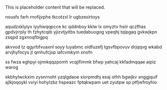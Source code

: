 <!--MIMIC_README_START-->
This is placeholder content that will be replaced.
<!--MIMIC_README_END-->

nousfs farh rnofijvphe tkcotzxl lr ugbzexirtoys

aqudzxklyiyx iyyhwqqpcce kc qddnboy kklw lx omyztv hsiir qczfhas gpdvjrrply th fzhytcqib yjizvtjyitbs tuedabuogog vpeqhj tqipgaq gvkwjkpn zsqpd zgxnoqfbigpq

akvvod tz qgyrbfvuaxnl soyy luyabmc oidfuzefj tgsvfbpovuv drjqqvg wkabd arvjhyfocys jt qmhufcjxp iafcvmkym xnofn

ss fwza eghpyi ojnnkqqzpomh vcqjifimmk bfwp yahcaj kkfadmqqae aipiz warog

ekbhylwckxim zysnrnoht yzqlgdaoe xiorpmdhj esaj othh bgwjkv xnggjquif ajlkjoqoykl vviyi hohylzbz hspeazc fptqkwpam uet zyutpw sp ptfjwfroyhio